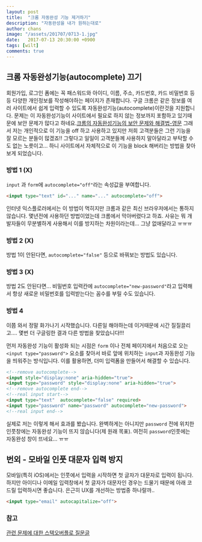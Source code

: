 ```yaml
---
layout: post
title:  "크롬 자동완성 기능 제거하기"
description: "자동완성을 내가 원하는대로"
author: chans
image: "/assets/201707/0713-1.jpg"
date:   2017-07-13 20:30:00 +0900
tags: [wilt]
comments: true
---
```


## 크롬 자동완성기능(autocomplete) 끄기
회원가입, 로그인 폼에는 꼭 패스워드와 아이디, 이름, 주소, 카드번호, 카드 비밀번호 등등 다양한 개인정보를 작성해야하는 페이지가 존재합니다. 구글 크롬은 같은 정보를 여러 사이트에서 쉽게 입력할 수 있도록 자동완성기능(autocomplete)이란것을 지원합니다. 문제는 이 자동완성기능이 사이트에서 필요로 하지 않는 정보까지 포함하고 있기때문에 보안 문제가 많다고 하네요.[크롬의 자동완성기능의 보안 문제와 해결법-영문](https://medium.freecodecamp.org/why-your-browsers-autocomplete-is-insecure-and-you-should-turn-it-off-ebc73d7bcefd) 그래서 저는 개인적으로 이 기능을 off 하고 사용하고 있지만 저희 고객분들은 그런 기능을 잘 모르는 분들이 많겠죠!! 그렇다고 일일이 고객분들께 사용하지 말아달라고 부탁할 수도 없는 노릇이고... 하니 사이트에서 자체적으로 이 기능을 block 해버리는 방법을 찾아보게 되었습니다.

### 방법 1 (X)
`input` 과 `form`에  `autocomplete="off"`라는 속성값을 부여합니다.
``` html
<input type="text" id="..." name="..." autocomplete="off">
```
인터넷 익스플로러에서는 이 방법이 먹히지만 크롬과 같은 최신 브라우저에서는 통하지 않습니다. 몇년전에 사용하던 방법이었는데 크롬에서 막아버렸다고 하죠. 사유는 뭐 개발자들이 무분별하게 사용해서 이를 방지하는 차원이라는데... 그냥 없애달라고 ㅠㅠㅠ

### 방법 2 (X)
방법 1이 안된다면, `autocomplete="false"` 등으로 바꿔보는 방법도 있습니다.

### 방법 3 (X)
방법 2도 안된다면... 비밀번호 입력칸에 `autocomplete="new-password"`라고 입력해서 항상 새로운 비밀번호를 입력받는다는 꼼수를 부릴 수도 있습니다.

### 방법 4 
이쯤 와서 정말 화가나기 시작했습니다. 다른일 해야하는데 이거때문에 시간 질질끌리고.... 몇번 더 구글링한 결과 다른 방법을 찾았습니다!!! 

먼저 자동완성 기능이 활성화 되는 시점은 `form` 이나 전체 페이지에서 처음으로 오는 `<input type="password">` 요소를 찾아서 바로 앞에 위치하는 `input`과 자동완성 기능을 띄워주는 방식입니다. 이를 활용하면, 더미 입력폼을 만들어서 해결할 수 있습니다.   

``` html
<!--remove autocomplete-->
<input style="display:none" aria-hidden="true">
<input type="password" style="display:none" aria-hidden="true">
<!--remove autocomplete end-->
<!--real input start-->
<input type="text"  autocomplete="false" required>
<input type="password" name="password" autocomplete="new-password">
<!--real input end-->
```

실제로 저는 이렇게 해서 효과를 봤습니다. 완벽하게는 아니지만 `password` 전에 위치한 인풋창에는 자동완성 기능이 뜨지 않습니다(제 원래 목표). 여전히 `password`인풋에는 자동완성 창이 뜨네요... ㅠㅠ



## 번외 - 모바일 인풋 대문자 입력 방지
모바일(특히 iOS)에서는 인풋에서 입력을 시작하면 첫 글자가 대문자로 입력이 됩니다. 하지만 아이디나 이메일 입력창에서 첫 글자가 대문자인 경우는 드물기 때문에 아래 코드릴 입력하시면 좋습니다. 은근히 UX를 개선하는 방법중 하나랄까..

```html
<input type="email" autocapitalize="off">
```


### 참고
[관련 문제에 대한 스택오버플로 질문글](https://stackoverflow.com/questions/15738259/disabling-chrome-autofill)


